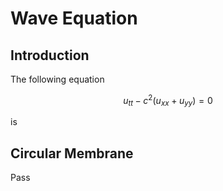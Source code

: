 # Wave Equation

## Introduction

The following equation

$$u_{tt} - c^2 (u_{xx} + u_{yy}) = 0$$

is

## Circular Membrane

Pass
